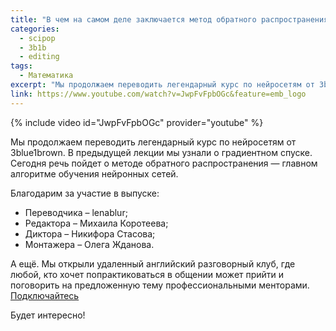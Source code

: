 ```yaml
---
title: "В чем на самом деле заключается метод обратного распространения?"
categories:
  - scipop
  - 3b1b
  - editing
tags:
  - Математика
excerpt: "Мы продолжаем переводить легендарный курс по нейросетям от 3blue1brown. Сегодня речь пойдет о методе обратного распространения — главном алгоритме обучения нейронных сетей."
link: https://www.youtube.com/watch?v=JwpFvFpbOGc&feature=emb_logo
---
```



{% include video id="JwpFvFpbOGc" provider="youtube" %}

Мы продолжаем переводить легендарный курс по нейросетям от 3blue1brown.
В предыдущей лекции мы узнали о градиентном спуске.
Сегодня речь пойдет о методе обратного распространения — главном алгоритме обучения нейронных сетей.

Благодарим за участие в выпуске:
* Переводчика – lenablur;
* Редактора – Михаила Коротеева;
* Диктора – Никифора Стасова;
* Монтажера – Олега Жданова.

А ещё. Мы открыли удаленный английский разговорный клуб, где любой, кто хочет попрактиковаться в общении может прийти и поговорить на предложенную тему профессиональными менторами. [Подключайтесь](https://t.me/sciberia_talks)

Будет интересно!